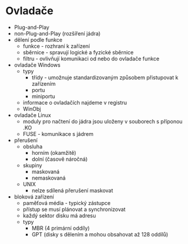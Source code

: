 # Ovladače

- Plug-and-Play
- non-Plug-and-Play (rozšíření jádra)
- dělení podle funkce
    - funkce - rozhraní k zařízení
    - sběrnice - spravují logické a fyzické sběrnice
    - filtru - ovlivňují komunikaci od nebo do ovladače funkce
- ovladače Windows
    - typy
        - třídy - umožnuje standardizovaným způsobem přistupovat k zařízením
        - portu
        - miniportu
    - informace o ovladačích najdeme v registru
    - WinObj
- ovladače Linux
    - moduly pro načtení do jádra jsou uloženy v souborech s příponou .KO
    - FUSE - komunikace s jádrem
- přerušení
    - obsluha
        - horním (okamžitě)
        - dolní (časově náročná)
    - skupiny
        - maskovaná
        - nemaskovaná
    - UNIX
        - nelze sdílená přerušení maskovat
- bloková zařízení
    - paměťová média - typický zástupce
    - přístup se musí plánovat a synchronizovat
    - každý sektor disku má adresu
    - typy
        - MBR (4 primární oddíly)
        - GPT (disky s dělením a mohou obsahovat až 128 oddílů)
